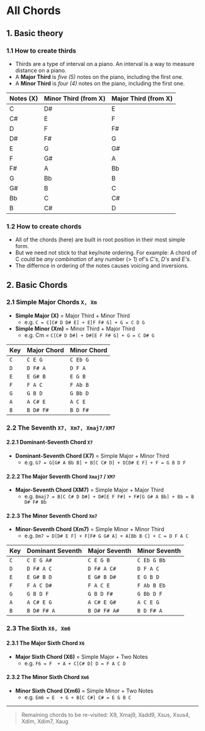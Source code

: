 # All Chords

## 1. Basic theory

### 1.1 How to create thirds

- Thirds are a type of interval on a piano. An interval is a way to measure distance on a piano.
- A **Major Third** is _five (5)_ notes on the piano, including the first one.
- A **Minor Third** is _four (4)_ notes on the piano, including the first one.

| Notes (X) | Minor Third (from X) | Major Third (from X) |
| --------- | -------------------- | -------------------- |
| C         | D#                   | E                    |
| C#        | E                    | F                    |
| D         | F                    | F#                   |
| D#        | F#                   | G                    |
| E         | G                    | G#                   |
| F         | G#                   | A                    |
| F#        | A                    | Bb                   |
| G         | Bb                   | B                    |
| G#        | B                    | C                    |
| Bb        | C                    | C#                   |
| B         | C#                   | D                    |

### 1.2 How to create chords

- All of the chords (here) are built in root position in their most simple form.
- But we need not stick to that key/note ordering. For example: A chord of C could be _any combination_ of any number (> 1) of's _C's_, _D's_ and _E's_.
- The differnce in ordering of the notes causes voicing and inversions.

## 2. Basic Chords

### 2.1 Simple Major Chords `X, Xm`

- **Simple Major (X)** = Major Third + Minor Third
  - e.g. `C = C[C# D D# E] + E[F F# G] + G = C D G`
- **Simple Minor (Xm)** = Minor Third + Major Third
  - e.g. Cm = `C[C# D D#] + D#[E F F# G] + G = C D# G`

| Key | Major Chord | Minor Chord |
| --- | ----------- | ----------- |
| `C` | `C E G`     | `C Eb G`    |
| `D` | `D F# A`    | `D F A`     |
| `E` | `E G# B`    | `E G B`     |
| `F` | `F A C`     | `F Ab B`    |
| `G` | `G B D`     | `G Bb D`    |
| `A` | `A C# E`    | `A C E`     |
| `B` | `B D# F#`   | `B D F#`    |

### 2.2 The Seventh `X7, Xm7, Xmaj7/XM7`

#### 2.2.1 Dominant-Seventh Chord `X7`

- **Dominant-Seventh Chord (X7)** = Simple Major + Minor Third
  - e.g. `G7 = G[G# A Bb B] + B[C C# D] + D[D# E F] + F = G B D F`

#### 2.2.2 The Major Seventh Chord `Xmaj7` / `XM7`

- **Major-Seventh Chord (XM7)** = Simple Major + Major Third
  - e.g. `Bmaj7 = B[C C# D D#] + D#[E F F#] + F#[G G# A Bb] + Bb = B D# F# Bb`

#### 2.2.3 The Minor Seventh Chord `Xm7`

- **Minor-Seventh Chord (Xm7)** = Simple Minor + Minor Third
  - e.g. `Dm7 = D[D# E F] + F[F# G G# A] + A[Bb B C] + C = D F A C`

| Key | Dominant Seventh | Major Seventh | Minor Seventh |
| --- | ---------------- | ------------- | ------------- |
| `C` | `C E G A#`       | `C E G B`     | `C Eb G Bb`   |
| `D` | `D F# A C`       | `D F# A C#`   | `D F A C`     |
| `E` | `E G# B D`       | `E G# B D#`   | `E G B D`     |
| `F` | `F A C D#`       | `F A C E`     | `F Ab B Eb`   |
| `G` | `G B D F`        | `G B D F#`    | `G Bb D F`    |
| `A` | `A C# E G`       | `A C# E G#`   | `A C E G`     |
| `B` | `B D# F# A`      | `B D# F# A#`  | `B D F# A`    |

### 2.3 The Sixth `X6, Xm6`

#### 2.3.1 The Major Sixth Chord `X6`

- **Major Sixth Chord (X6)** = Simple Major + Two Notes
  - e.g. `F6 = F  + A + C[C# D] D = F A C D`

#### 2.3.2 The Minor Sixth Chord `Xm6`

- **Minor Sixth Chord (Xm6)** = Simple Minor + Two Notes
  - e.g. `Em6 = E  + G + B[C C#] C# = E G B C`

---

> Remaining chords to be re-visited: X9, Xmaj9, Xadd9, Xsus, Xsus4, Xdim, Xdim7, Xaug

